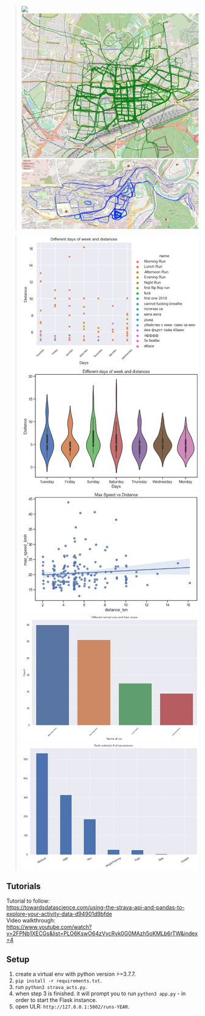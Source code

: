 >![](thumbnails/KA-run-2022.png)
>![](thumbnails/KA-walk.jpg)
>![](thumbnails/VT-run.jpg)

>![](thumbnails/relplot_run.png)
>![](thumbnails/violinplot_run.png)
>![](thumbnails/max_speed_dist.jpg)
>![](thumbnails/countplot_runs.jpg)
>![](thumbnails/barplot_activities.jpg)

## Tutorials
Tutorial to follow: </br>
https://towardsdatascience.com/using-the-strava-api-and-pandas-to-explore-your-activity-data-d94901d9bfde </br>
Video walkthrough: </br>
https://www.youtube.com/watch?v=2FPNb1XECGs&list=PLO6KswO64zVvcRyk0G0MAzh5oKMLb6rTW&index=4 </br>

## Setup
1. create a virtual env with python version >=3.7.7.
2. `pip install -r requirements.txt`.
3. run `python3 strava_acts.py`.
4. when step 3 is finished. it will prompt you to run `python3 app.py` - in order to start the Flask instance.
5. open ULR: `http://127.0.0.1:5002/runs-YEAR`.


